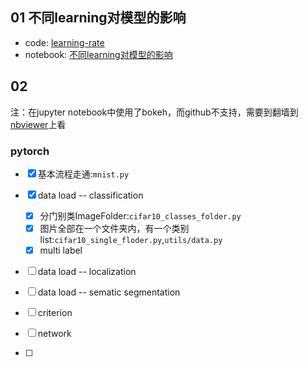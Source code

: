 ## 01 不同learning对模型的影响
- code: [learning-rate](https://github.com/sshuair/dl-notes/blob/master/01_learning_rate/learning_rate.py)
- notebook: [不同learning对模型的影响](https://nbviewer.jupyter.org/github/sshuair/dl-notes/blob/master/01_learning_rate/learning_rate.ipynb)

## 02 


注：在jupyter notebook中使用了bokeh，而github不支持，需要到翻墙到[nbviewer](https://nbviewer.jupyter.org/)上看
### pytorch
* [x] 基本流程走通:`mnist.py`

* [x] data load -- classification
    * [x] 分门别类ImageFolder:`cifar10_classes_folder.py`
    * [x] 图片全部在一个文件夹内，有一个类别list:`cifar10_single_floder.py`,`utils/data.py`
    * [x] multi label 
* [ ] data load -- localization
* [ ] data load -- sematic segmentation

* [ ] criterion

* [ ] network

* [ ] 